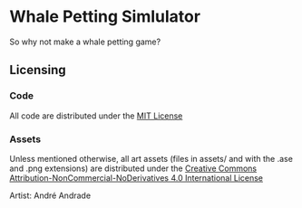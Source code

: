 # Whale Petting Simlulator
So why not make a whale petting game?

## Licensing

### Code

All code are distributed under the [MIT License](LICENSE)

### Assets

Unless mentioned otherwise, all art assets (files in assets/ and with the .ase and .png extensions) are distributed under the [Creative Commons Attribution-NonCommercial-NoDerivatives 4.0 International License](http://creativecommons.org/licenses/by-nc-nd/4.0/)

Artist: André Andrade
